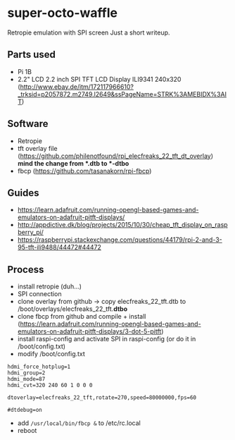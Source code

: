 # super-octo-waffle
Retropie emulation with SPI screen
Just a short writeup.

## Parts used
* Pi 1B
* 2.2" LCD 2.2 inch SPI TFT LCD Display ILI9341 240x320 (http://www.ebay.de/itm/172117966610?_trksid=p2057872.m2749.l2649&ssPageName=STRK%3AMEBIDX%3AIT)

## Software
* Retropie
* tft overlay file (https://github.com/philenotfound/rpi_elecfreaks_22_tft_dt_overlay) __mind the change from *.dtb to *-dtbo__
* fbcp (https://github.com/tasanakorn/rpi-fbcp)

## Guides
* https://learn.adafruit.com/running-opengl-based-games-and-emulators-on-adafruit-pitft-displays/
* http://appdictive.dk/blog/projects/2015/10/30/cheap_tft_display_on_raspberry_pi/
* https://raspberrypi.stackexchange.com/questions/44179/rpi-2-and-3-95-tft-ili9488/44472#44472

## Process
* install retropie (duh...)
* SPI connection
* clone overlay from github -> copy elecfreaks_22_tft.dtb to /boot/overlays/elecfreaks_22_tft.__dtbo__
* clone fbcp from github and compile + install (https://learn.adafruit.com/running-opengl-based-games-and-emulators-on-adafruit-pitft-displays/3-dot-5-pitft)
* install raspi-config and activate SPI in raspi-config (or do it in /boot/config.txt)
* modify /boot/config.txt
```
hdmi_force_hotplug=1
hdmi_group=2
hdmi_mode=87
hdmi_cvt=320 240 60 1 0 0 0

dtoverlay=elecfreaks_22_tft,rotate=270,speed=80000000,fps=60

#dtdebug=on
```
* add `/usr/local/bin/fbcp &` to /etc/rc.local
* reboot
